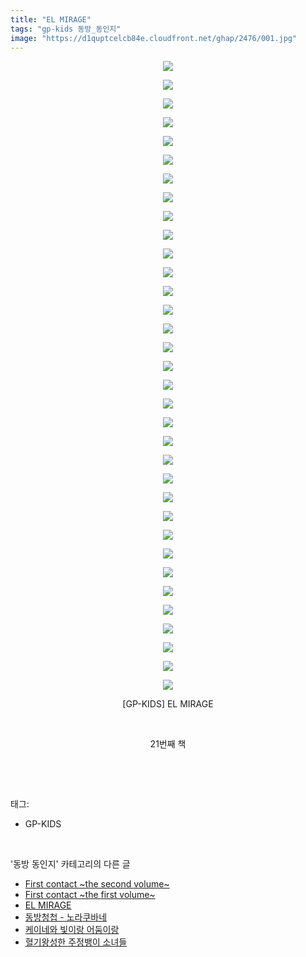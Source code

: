 ```yaml
---
title: "EL MIRAGE"
tags: "gp-kids 동방_동인지"
image: "https://d1quptcelcb84e.cloudfront.net/ghap/2476/001.jpg"
---
```

<div class="article">
<p style="text-align: center; clear: none; float: none;"><img src="{{ site.imgserver8 }}/ghap/2476/001.jpg"/></p>
<p style="text-align: center; clear: none; float: none;"><img src="{{ site.imgserver8 }}/ghap/2476/002.jpg"/></p>
<p style="text-align: center; clear: none; float: none;"><img src="{{ site.imgserver8 }}/ghap/2476/003.jpg"/></p>
<p style="text-align: center; clear: none; float: none;"><img src="{{ site.imgserver8 }}/ghap/2476/004.jpg"/></p>
<p style="text-align: center; clear: none; float: none;"><img src="{{ site.imgserver8 }}/ghap/2476/005.jpg"/></p>
<p style="text-align: center; clear: none; float: none;"><img src="{{ site.imgserver8 }}/ghap/2476/006.jpg"/></p>
<p style="text-align: center; clear: none; float: none;"><img src="{{ site.imgserver8 }}/ghap/2476/007.jpg"/></p>
<p style="text-align: center; clear: none; float: none;"><img src="{{ site.imgserver8 }}/ghap/2476/008.jpg"/></p>
<p style="text-align: center; clear: none; float: none;"><img src="{{ site.imgserver8 }}/ghap/2476/009.jpg"/></p>
<p style="text-align: center; clear: none; float: none;"><img src="{{ site.imgserver8 }}/ghap/2476/010.jpg"/></p>
<p style="text-align: center; clear: none; float: none;"><img src="{{ site.imgserver8 }}/ghap/2476/011.jpg"/></p>
<p style="text-align: center; clear: none; float: none;"><img src="{{ site.imgserver8 }}/ghap/2476/012.jpg"/></p>
<p style="text-align: center; clear: none; float: none;"><img src="{{ site.imgserver8 }}/ghap/2476/013.jpg"/></p>
<p style="text-align: center; clear: none; float: none;"><img src="{{ site.imgserver8 }}/ghap/2476/014.jpg"/></p>
<p style="text-align: center; clear: none; float: none;"><img src="{{ site.imgserver8 }}/ghap/2476/015.jpg"/></p>
<p style="text-align: center; clear: none; float: none;"><img src="{{ site.imgserver8 }}/ghap/2476/016.jpg"/></p>
<p style="text-align: center; clear: none; float: none;"><img src="{{ site.imgserver8 }}/ghap/2476/017.jpg"/></p>
<p style="text-align: center; clear: none; float: none;"><img src="{{ site.imgserver8 }}/ghap/2476/018.jpg"/></p>
<p style="text-align: center; clear: none; float: none;"><img src="{{ site.imgserver8 }}/ghap/2476/019.jpg"/></p>
<p style="text-align: center; clear: none; float: none;"><img src="{{ site.imgserver8 }}/ghap/2476/020.jpg"/></p>
<p style="text-align: center; clear: none; float: none;"><img src="{{ site.imgserver8 }}/ghap/2476/021.jpg"/></p>
<p style="text-align: center; clear: none; float: none;"><img src="{{ site.imgserver8 }}/ghap/2476/022.jpg"/></p>
<p style="text-align: center; clear: none; float: none;"><img src="{{ site.imgserver8 }}/ghap/2476/023.jpg"/></p>
<p style="text-align: center; clear: none; float: none;"><img src="{{ site.imgserver8 }}/ghap/2476/024.jpg"/></p>
<p style="text-align: center; clear: none; float: none;"><img src="{{ site.imgserver8 }}/ghap/2476/025.jpg"/></p>
<p style="text-align: center; clear: none; float: none;"><img src="{{ site.imgserver8 }}/ghap/2476/026.jpg"/></p>
<p style="text-align: center; clear: none; float: none;"><img src="{{ site.imgserver8 }}/ghap/2476/027.jpg"/></p>
<p style="text-align: center; clear: none; float: none;"><img src="{{ site.imgserver8 }}/ghap/2476/028.jpg"/></p>
<p style="text-align: center; clear: none; float: none;"><img src="{{ site.imgserver8 }}/ghap/2476/029.jpg"/></p>
<p style="text-align: center; clear: none; float: none;"><img src="{{ site.imgserver8 }}/ghap/2476/030.jpg"/></p>
<p style="text-align: center; clear: none; float: none;"><img src="{{ site.imgserver8 }}/ghap/2476/031.jpg"/></p>
<p style="text-align: center; clear: none; float: none;"><img src="{{ site.imgserver8 }}/ghap/2476/032.jpg"/></p>
<p style="text-align: center; clear: none; float: none;"><img src="{{ site.imgserver8 }}/ghap/2476/033.jpg"/></p>
<p style="text-align: center; clear: none; float: none;"><img src="{{ site.imgserver8 }}/ghap/2476/034.jpg"/></p>
<p style="text-align: center; clear: none; float: none;">[GP-KIDS] EL MIRAGE</p>
<p style="text-align: center; clear: none; float: none;"><br/></p>
<p style="text-align: center; clear: none; float: none;">21번째 책</p>
<p><br/></p>
</div><br/>
<div class="tagTrail">
<p>태그: </p>
<ul>
<li>GP-KIDS</li>
</ul>
</div><br/>
<div class="another">
<p>'동방 동인지' 카테고리의 다른 글</p>
<ul>
<li><a href="/ghap_2478">First contact ~the second volume~</a></li>
<li><a href="/ghap_2477">First contact ~the first volume~</a></li>
<li><a href="/ghap_2476">EL MIRAGE</a></li>
<li><a href="/ghap_2475">동방청첩 - 노라쿠바네</a></li>
<li><a href="/ghap_2474">케이네와 빛이랑 어둠이랑</a></li>
<li><a href="/ghap_2471">혈기왕성한 주정뱅이 소녀들</a></li>
</ul>
</div><br/>
<div class="cb_module cb_fluid">
<div class="cb_wrt cb_profile">
</div><!-- commentList close -->
</div><br/>
